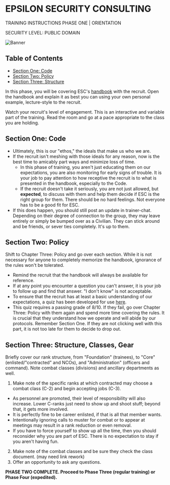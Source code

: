 # EPSILON SECURITY CONSULTING

TRAINING INSTRUCTIONS
PHASE ONE | ORIENTATION

SECURITY LEVEL: PUBLIC DOMAIN

![Banner](https://github.com/ElesCloud/ESCHandbook/blob/main/TYYGtcn.jpg)

## Table of Contents
  - [Section One: Code](#section-one-code)
  - [Section Two: Policy](#section-two-policy)
  - [Section Three: Structure](#section-three-structure-classes-gear)

In this phase, you will be covering ESC's [handbook](https://github.com/ElesCloud/ESCDocuments/blob/main/HANDBOOK.md) with the recruit. Open the handbook and explain it as best you can using your own personal example, lecture-style to the recruit. 

Watch your recruit's level of engagement. This is an interactive and variable part of the training. Read the room and go at a pace appropriate to the class you are holding.

## Section One: Code
- Ultimately, this is our "ethos," the ideals that make us who we are.
- If the recruit isn't meshing with those ideals for any reason, now is the best time to amicably part ways and minimize loss of time. 
  - In this phase of training, you aren't just educating them on our expectations, you are also monitoring for early signs of trouble. It is your job to pay attention to how receptive the recruit is to what is presented in the handbook, especially to the Code.
  - If the recruit doesn't take it seriously, you are not just allowed, but **expected**, to discuss with them and help them decide if ESC is the right group for them. There should be no hard feelings. Not everyone has to be a good fit for ESC.
- If this does happen, you should still post an update in trainer-chat. Depending on their degree of connection to the group, they may leave entirely or simply be bumped over as a Civilian. They can stick around and be friends, or sever ties completely. It's up to them.

## Section Two: Policy

Shift to Chapter Three: Policy and go over each section. While it is not necessary for anyone to completely memorize the handbook, ignorance of the rules won't be tolerated.

- Remind the recruit that the handbook will always be available for reference.
- If at any point you encounter a question you can't answer, it is your job to follow up and find that answer. "I don't know" is not acceptable.
- To ensure that the recruit has at least a basic understanding of our expectations, a quiz has been developed for use [here](https://forms.gle/wQFGguMS71cZVAGk8). 
-  This quiz requires a passing grade of 8/10. If they fail, go over Chapter Three: Policy with them again and spend more time covering the rules. It is crucial that they understand how we operate and will abide by our protocols. Remember Section One. If they are not clicking well with this part, it is not too late for them to decide to drop out.


## Section Three: Structure, Classes, Gear

Briefly cover our rank structure, from "Foundation" (trainees), to "Core" (enlisted/"contracted" and NCOs), and "Administration" (officers and command). Note combat classes (divisions) and ancillary departments as well.

1. Make note of the specific ranks at which contracted may choose a combat class (C-2) and begin accepting jobs (C-3).
  - As personnel are promoted, their level of responsibility will also increase. Lower C-ranks just need to show up and shoot stuff; beyond that, it gets more involved.
  - It is perfectly fine to be career enlisted, if that is all that member wants.
  - Intentionally ignoring calls to muster for combat or to appear at meetings may result in a rank reduction or even removal.
  - If you have to force yourself to show up all the time, then you should reconsider why you are part of ESC. There is no expectation to stay if you aren't having fun.
2. Make note of the combat classes and be sure they check the class document. (may need link rework)
3. Offer an opportunity to ask any questions.

**PHASE TWO COMPLETE. Proceed to Phase Three (regular training) or Phase Four (expedited).**
